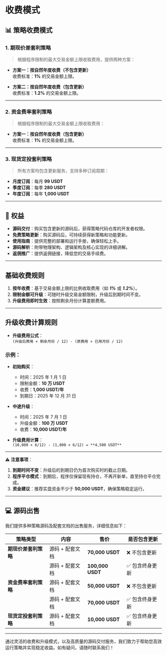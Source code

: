 # 收费模式

## 📊 策略收费模式

### **1. 期现价差套利策略**
> 根据程序限制的最大交易金额上限收取费用，提供两种方案：

- **方案一：按自然年度收费（不包含更新）**  
  收费标准：**1%** 的交易金额上限。

- **方案二：按自然年度收费（包含更新）**  
  收费标准：**1.2%** 的交易金额上限。

---

### **2. 资金费率套利策略**
> 根据程序限制的最大交易金额上限收取费用：

- **方案一：按自然年度收费（包含更新）**  
  收费标准：**1%** 的交易金额上限。

---

### **3. 现货定投套利策略**
> 所有方案均包含更新服务，支持多种订阅周期：

- **月度订阅**：每月 **99 USDT**
- **季度订阅**：每季 **280 USDT**
- **年度订阅**：每年 **1,000 USDT**

---

## 🎁 权益

- **源码交付**：购买包含更新的源码后，获得策略代码仓库的开发者权限。
- **免费策略更新**：购买源码后，可持续获得新策略和功能更新。
- **使用指南**：提供完整的部署和运行手册，确保轻松上手。
- **源码解析**：附带物理架构、逻辑架构及核心实现的详细讲解。
- **返佣推广**：提供返佣链接，降低您的交易手续费。

---

## 基础收费规则

1. **按年收费**：基于交易金额上限的比例收取费用（如 ***1%*** 或 ***1.2%***）。
2. **限制金额可升级**：可随时升级交易金额限制，升级后到期时间不变。
3. **升级费用即时生效**：按照剩余月份计算差额费用。

---

## 升级收费计算规则

- **升级费用公式**：  
  `(升级后费用 × 剩余月份 / 12) - (原费用 × 已用月份 / 12)`

### 示例：
- **初始购买**：
  - 时间：2025 年 1 月 1 日
  - 限制金额：**10 万 USDT**
  - 收费：**1,000 USDT/年**
  - 到期日：2025 年 12 月 31 日

- **中途升级**：
  - 时间：2025 年 7 月 1 日
  - 升级金额：**100 万 USDT**
  - 收费：**10,000 USDT/年**

- **升级费用计算**：  
  `(10,000 × 6/12) - (1,000 × 6/12) = **4,500 USDT**`

---

⚠️ **注意事项**：
1. **到期时间不变**：升级后的到期日仍为首次购买时的截止日期。
2. **程序平仓模式**：到期后，程序仅保留现有持仓，不再开新单，直至持仓平仓完成。
3. **资金建议**：推荐实盘资金不少于 **50,000 USDT**，确保策略稳定运行。

---

## 💻 源码出售

我们提供多种策略源码及配套文档的出售服务，详细信息如下：

| 策略类型             | 内容                | 售价             | 是否包含更新      |
|----------------------|---------------------|------------------|-------------------|
| **期现价差套利策略** | 源码 + 配套文档    | **70,000 USDT** | ❌ 不包含更新     |
|                      | 源码 + 配套文档    | **100,000 USDT**| ✅ 包含终身更新   |
| **资金费率套利策略** | 源码 + 配套文档    | **50,000 USDT** | ❌ 不包含更新     |
|                      | 源码 + 配套文档    | **70,000 USDT** | ✅ 包含终身更新   |
| **现货定投套利策略** | 源码 + 配套文档    | **10,000 USDT** | ✅ 包含终身更新   |

---

通过灵活的收费和升级模式，以及高质量的源码交付服务，我们致力于帮助您高效运行策略并实现稳定收益。如有疑问，请随时联系我们！
